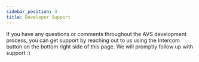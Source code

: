 ```yaml
---
sidebar_position: 4
title: Developer Support
---
```


If you have any questions or comments throughout the AVS development process, you can get support by reaching out to us using the Intercom button on the bottom right side of this page. We will promptly follow up with support :)